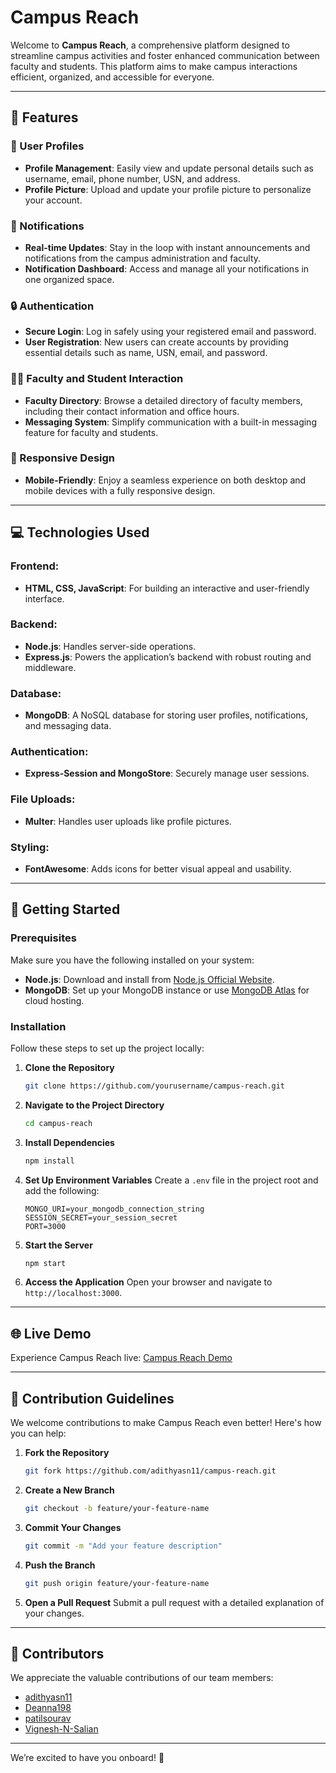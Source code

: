 # Campus Reach

Welcome to **Campus Reach**, a comprehensive platform designed to streamline campus activities and foster enhanced communication between faculty and students. This platform aims to make campus interactions efficient, organized, and accessible for everyone.

---

## 🌟 Features

### 🔑 User Profiles

- **Profile Management**: Easily view and update personal details such as username, email, phone number, USN, and address.
- **Profile Picture**: Upload and update your profile picture to personalize your account.

### 📢 Notifications

- **Real-time Updates**: Stay in the loop with instant announcements and notifications from the campus administration and faculty.
- **Notification Dashboard**: Access and manage all your notifications in one organized space.

### 🔒 Authentication

- **Secure Login**: Log in safely using your registered email and password.
- **User Registration**: New users can create accounts by providing essential details such as name, USN, email, and password.

### 👩‍🏫 Faculty and Student Interaction

- **Faculty Directory**: Browse a detailed directory of faculty members, including their contact information and office hours.
- **Messaging System**: Simplify communication with a built-in messaging feature for faculty and students.

### 📱 Responsive Design

- **Mobile-Friendly**: Enjoy a seamless experience on both desktop and mobile devices with a fully responsive design.

---

## 💻 Technologies Used

### Frontend:

- **HTML, CSS, JavaScript**: For building an interactive and user-friendly interface.

### Backend:

- **Node.js**: Handles server-side operations.
- **Express.js**: Powers the application’s backend with robust routing and middleware.

### Database:

- **MongoDB**: A NoSQL database for storing user profiles, notifications, and messaging data.

### Authentication:

- **Express-Session and MongoStore**: Securely manage user sessions.

### File Uploads:

- **Multer**: Handles user uploads like profile pictures.

### Styling:

- **FontAwesome**: Adds icons for better visual appeal and usability.

---

## 🚀 Getting Started

### Prerequisites

Make sure you have the following installed on your system:

- **Node.js**: Download and install from [Node.js Official Website](https://nodejs.org/).
- **MongoDB**: Set up your MongoDB instance or use [MongoDB Atlas](https://www.mongodb.com/cloud/atlas) for cloud hosting.

### Installation

Follow these steps to set up the project locally:

1. **Clone the Repository**

   ```bash
   git clone https://github.com/yourusername/campus-reach.git
   ```

2. **Navigate to the Project Directory**

   ```bash
   cd campus-reach
   ```

3. **Install Dependencies**

   ```bash
   npm install
   ```

4. **Set Up Environment Variables**
   Create a `.env` file in the project root and add the following:

   ```env
   MONGO_URI=your_mongodb_connection_string
   SESSION_SECRET=your_session_secret
   PORT=3000
   ```

5. **Start the Server**

   ```bash
   npm start
   ```

6. **Access the Application**
   Open your browser and navigate to `http://localhost:3000`.

---

## 🌐 Live Demo

Experience Campus Reach live: [Campus Reach Demo](https://campus-reach.vercel.app)

---

## 🤝 Contribution Guidelines

We welcome contributions to make Campus Reach even better! Here's how you can help:

1. **Fork the Repository**

   ```bash
   git fork https://github.com/adithyasn11/campus-reach.git
   ```

2. **Create a New Branch**

   ```bash
   git checkout -b feature/your-feature-name
   ```

3. **Commit Your Changes**

   ```bash
   git commit -m "Add your feature description"
   ```

4. **Push the Branch**

   ```bash
   git push origin feature/your-feature-name
   ```

5. **Open a Pull Request**
   Submit a pull request with a detailed explanation of your changes.

---

## 👥 Contributors

We appreciate the valuable contributions of our team members:

- [adithyasn11](https://github.com/adithyasn11/)
- [Deanna198](https://github.com/Deanna198)
- [patilsourav](https://github.com/patilsourav)
- [Vignesh-N-Salian](https://github.com/Vignesh-N-Salian)

---

We’re excited to have you onboard! 🎉

